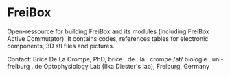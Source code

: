 # FreiBox
Open-ressource for building FreiBox and its modules (including FreiBox Active Commutator).
It contains codes, references tables for electronic components, 3D stl files and pictures.

Contact:
Brice De La Crompe, PhD,
brice . de . la . crompe /at/ biologie . uni-freiburg . de 
Optophysiology Lab (Ilka Diester's lab),
Freiburg, Germany
